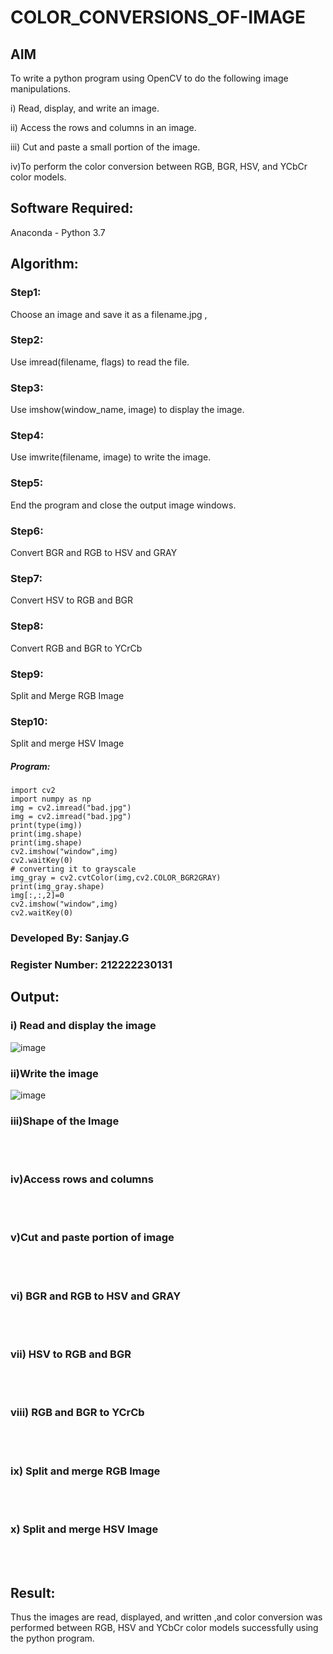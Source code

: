 # COLOR_CONVERSIONS_OF-IMAGE
## AIM
To write a python program using OpenCV to do the following image manipulations.

i) Read, display, and write an image.

ii) Access the rows and columns in an image.

iii) Cut and paste a small portion of the image.

iv)To perform the color conversion between RGB, BGR, HSV, and YCbCr color models.


## Software Required:
Anaconda - Python 3.7
## Algorithm:
### Step1:
Choose an image and save it as a filename.jpg ,
### Step2:
Use imread(filename, flags) to read the file.
### Step3:
Use imshow(window_name, image) to display the image.
### Step4:
Use imwrite(filename, image) to write the image.
### Step5:
End the program and close the output image windows.
### Step6:
Convert BGR and RGB to HSV and GRAY
### Step7:
Convert HSV to RGB and BGR
### Step8:
Convert RGB and BGR to YCrCb
### Step9:
Split and Merge RGB Image
### Step10:
Split and merge HSV Image

##### Program:
```
import cv2
import numpy as np
img = cv2.imread("bad.jpg")
img = cv2.imread("bad.jpg")
print(type(img))
print(img.shape)
print(img.shape)
cv2.imshow("window",img)
cv2.waitKey(0)
# converting it to grayscale
img_gray = cv2.cvtColor(img,cv2.COLOR_BGR2GRAY)
print(img_gray.shape)
img[:,:,2]=0
cv2.imshow("window",img)
cv2.waitKey(0)
```
### Developed By: Sanjay.G
### Register Number: 212222230131


## Output:

### i) Read and display the image

![image](https://github.com/Sanjay-sg/COLOR_CONVERSIONS_OF-IMAGE/assets/119559022/df49bd24-348a-460d-9f08-94d46466e490)


### ii)Write the image

![image](https://github.com/Sanjay-sg/COLOR_CONVERSIONS_OF-IMAGE/assets/119559022/3474658b-342b-433b-825b-e543a6fe9333)


### iii)Shape of the Image

<br>
<br>

### iv)Access rows and columns
<br>
<br>

### v)Cut and paste portion of image
<br>
<br>

### vi) BGR and RGB to HSV and GRAY
<br>
<br>

### vii) HSV to RGB and BGR
<br>
<br>

### viii) RGB and BGR to YCrCb
<br>
<br>

### ix) Split and merge RGB Image
<br>
<br>

### x) Split and merge HSV Image
<br>
<br>




## Result:
Thus the images are read, displayed, and written ,and color conversion was performed between RGB, HSV and YCbCr color models successfully using the python program.







